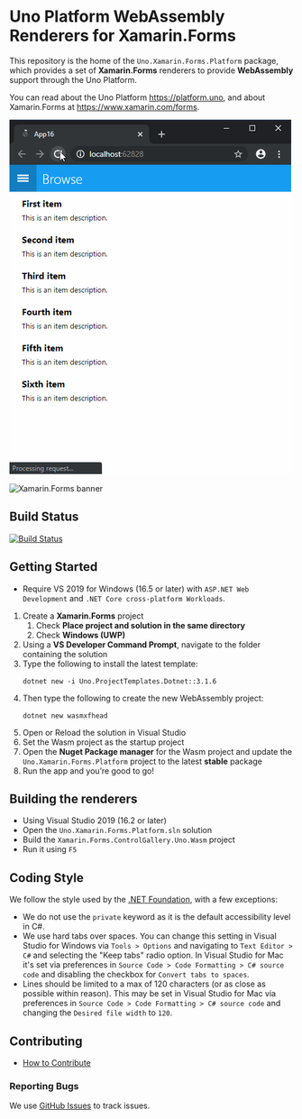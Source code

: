 # Uno Platform WebAssembly Renderers for Xamarin.Forms 

This repository is the home of the `Uno.Xamarin.Forms.Platform` package, which provides a set of **Xamarin.Forms** renderers to provide **WebAssembly** support through the Uno Platform.

You can read about the Uno Platform https://platform.uno, and about Xamarin.Forms at https://www.xamarin.com/forms.

![X.F for WebAssembly Sample](docs/20190917-xf-demo.gif)

<img src="banner.png" alt="Xamarin.Forms banner" height="145" >

## Build Status ##

[![Build Status](https://uno-platform.visualstudio.com/Uno%20Platform/_apis/build/status/Uno%20Platform/Uno.Xamarin.Forms%20-%20CI?branchName=uno)](https://uno-platform.visualstudio.com/Uno%20Platform/_build/latest?definitionId=12&branchName=uno)

## Getting Started ##

- Require VS 2019 for Windows (16.5 or later) with `ASP.NET Web Development` and `.NET Core cross-platform Workloads`.

1. Create a **Xamarin.Forms** project 
    1. Check **Place project and solution in the same directory**
    1. Check **Windows (UWP)**
1. Using a **VS Developer Command Prompt**, navigate to the folder containing the solution
1. Type the following to install the latest template:
    ```
    dotnet new -i Uno.ProjectTemplates.Dotnet::3.1.6
    ```
1. Then type the following to create the new WebAssembly project:
    ```
    dotnet new wasmxfhead
    ```
1. Open or Reload the solution in Visual Studio
1. Set the Wasm project as the startup project
1. Open the **Nuget Package manager** for the Wasm project and update the `Uno.Xamarin.Forms.Platform` project to the latest **stable** package
2. Run the app and you’re good to go!

## Building the renderers ##

- Using Visual Studio 2019 (16.2 or later)
- Open the `Uno.Xamarin.Forms.Platform.sln` solution
- Build the `Xamarin.Forms.ControlGallery.Uno.Wasm` project
- Run it using `F5`

## Coding Style ##

We follow the style used by the [.NET Foundation](https://github.com/dotnet/runtime/blob/master/docs/coding-guidelines/coding-style.md), with a few exceptions:

- We do not use the `private` keyword as it is the default accessibility level in C#.
- We use hard tabs over spaces. You can change this setting in Visual Studio for Windows via `Tools > Options` and navigating to `Text Editor > C#` and selecting the "Keep tabs" radio option. In Visual Studio for Mac it's set via preferences in `Source Code > Code Formatting > C# source code` and disabling the checkbox for `Convert tabs to spaces`.
- Lines should be limited to a max of 120 characters (or as close as possible within reason). This may be set in Visual Studio for Mac via preferences in `Source Code > Code Formatting > C# source code` and changing the `Desired file width` to `120`.

## Contributing ##

- [How to Contribute](https://github.com/xamarin/Xamarin.Forms/blob/main/.github/CONTRIBUTING.md)

### Reporting Bugs ###

We use [GitHub Issues](https://github.com/unoplatform/uno/issues/new/choose) to track issues.
